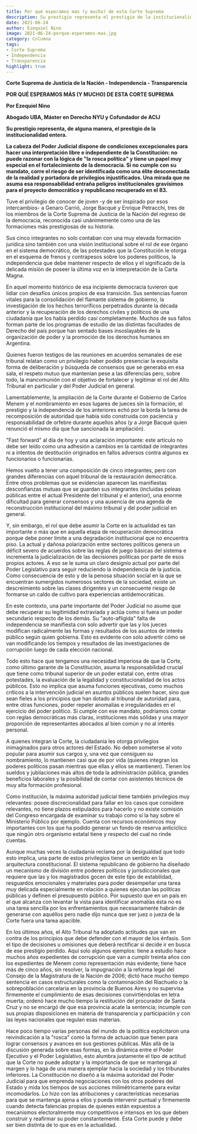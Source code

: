 ```yaml
---
title: Por qué esperamos más (y mucho) de esta Corte Suprema
description: Su prestigio representa el prestigio de la institucionalidad entera
date: 2021-06-24
author: Ezequiel Nino
image: 2021-06-24-porque-esperamos-mas.jpg
category: Columna
tags:
- Corte Suprema 
- Independencia 
- Transparencia
highlight: true
---
```


**Corte Suprema de Justicia de la Nación - Independencia - Transparencia**

**POR QUÉ ESPERAMOS MÁS (Y MUCHO) DE ESTA CORTE SUPREMA**

**Por Ezequiel Nino**

**Abogado UBA, Máster en Derecho NYU y Cofundador de ACIJ**

**Su prestigio representa, de alguna manera, el prestigio de la institucionalidad entera.**

**La cabeza del Poder Judicial dispone de condiciones excepcionales para hacer una interpretación libre e independiente de la Constitución: no puede razonar con la lógica de &quot;la rosca política&quot; y tiene un papel muy especial en el fortalecimiento de la democracia. Si no cumple con su mandato, corre el riesgo de ser identificada como una élite desconectada de la realidad y portadora de privilegios injustificados. Una mirada que no asuma esa responsabilidad entraña peligros institucionales gravísimos para el proyecto democrático y republicano recuperado en el 83.**

Tuve el privilegio de conocer de joven -y de ser inspirado por esos intercambios- a Genaro Carrió, Jorge Bacqué y Enrique Petracchi, tres de los miembros de la Corte Suprema de Justicia de la Nación del regreso de la democracia, reconocida casi unánimemente como una de las formaciones más prestigiosas de su historia.

Sus cinco integrantes no solo contaban con una muy elevada formación jurídica sino también con una visión institucional sobre el rol de ese órgano en el sistema democrático, de las potestades que la Constitución le otorga en el esquema de frenos y contrapesos sobre los poderes políticos, la independencia que debe mantener respecto de ellos y el significado de la delicada misión de poseer la última voz en la interpretación de la Carta Magna.

En aquel momento histórico de esa incipiente democracia tuvieron que lidiar con desafíos únicos propios de esa transición. Sus sentencias fueron vitales para la consolidación del flamante sistema de gobierno, la investigación de los hechos terroríficos perpetrados durante la década anterior y la recuperación de los derechos civiles y políticos de una ciudadanía que los había perdido casi completamente. Muchos de sus fallos forman parte de los programas de estudio de las distintas facultades de Derecho del país porque han sentado bases insoslayables de la organización de poder y la promoción de los derechos humanos en Argentina.

Quienes fueron testigos de las reuniones en acuerdos semanales de ese tribunal relatan como un privilegio haber podido presenciar la exquisita forma de deliberación y búsqueda de consensos que se generaba en esa sala, el respeto mutuo que mantenían pese a las diferencias pero, sobre todo, la mancomunión con el objetivo de fortalecer y legitimar el rol del Alto Tribunal en particular y del Poder Judicial en general.

Lamentablemente, la ampliación de la Corte durante el Gobierno de Carlos Menem y el nombramiento en esos lugares de jueces sin la formación, el prestigio y la independencia de los anteriores echó por la borda la tarea de recomposición de autoridad que había sido construida con paciencia y responsabilidad de orfebre durante aquellos años (y a Jorge Bacqué quien renunció el mismo día que fue sancionada la ampliación).

&quot;Fast forward&quot; al día de hoy y una aclaración importante: este artículo no debe ser leído como una adhesión a cambios en la cantidad de integrantes ni a intentos de destitución originados en fallos adversos contra algunos ex funcionarios o funcionarias.

Hemos vuelto a tener una composición de cinco integrantes, pero con grandes diferencias con aquel tribunal de la restauración democrática. Entre otros problemas que se evidencian aparecen las manifiestas desconfianzas mutuas que se guardan sus integrantes (incluidas peleas públicas entre el actual Presidente del tribunal y el anterior), una enorme dificultad para generar consensos y una ausencia de una agenda de reconstrucción institucional del máximo tribunal y del poder judicial en general.

Y, sin embargo, el rol que debe asumir la Corte en la actualidad es tan importante o más que en aquella etapa de recuperación democrática porque debe poner límite a una degradación institucional que no encuentra piso. La actual y dañosa polarización entre sectores políticos genera un déficit severo de acuerdos sobre las reglas de juego básicas del sistema e incrementa la judicialización de las decisiones políticas por parte de esos propios actores. A eso se le suma un claro designio actual por parte del Poder Legislativo para seguir reduciendo la independencia de la justicia. Como consecuencia de esto y de la penosa situación social en la que se encuentran sumergidos numerosos sectores de la sociedad, existe un descreimiento sobre las clases dirigentes y un consecuente riesgo de formarse un caldo de cultivo para experiencias antidemocráticas.

En este contexto, una parte importante del Poder Judicial no asume que debe recuperar su legitimidad extraviada y actúa como si fuera un poder secundario respecto de los demás. Su &quot;auto-afligida&quot; falta de independencia se manifiesta con solo advertir que las y los jueces modifican radicalmente las formas y resultados de los asuntos de interés público según quien gobierna. Esto es evidente con solo advertir cómo se van modificando los tiempos y resultados de las investigaciones de corrupción luego de cada elección nacional.

Todo esto hace que tengamos una necesidad imperiosa de que la Corte, como último garante de la Constitución, asuma la responsabilidad crucial que tiene como tribunal superior de un poder estatal con, entre otras potestades, la evaluación de la legalidad y constitucionalidad de los actos públicos. Esto no implica que asuma funciones ejecutivas, como muchos críticos a la intervención judicial en asuntos públicos suelen hacer, sino que sean fieles a los principios que han dotado al tribunal de autoridad para, entre otras funciones, poder repeler anomalías e irregularidades en el ejercicio del poder político. Si cumple con ese mandato, podríamos contar con reglas democráticas más claras, instituciones más sólidas y una mayor proporción de representantes abocados al bien común y no al interés personal.

A quienes integran la Corte, la ciudadanía les otorga privilegios inimaginados para otros actores del Estado. No deben someterse al voto popular para asumir sus cargos y, una vez que consiguen su nombramiento, lo mantienen casi que de por vida (quienes integran los poderes políticos pasan mientras que ellas y ellos se mantienen). Tienen los sueldos y jubilaciones más altos de toda la administración pública, grandes beneficios laborales y la posibilidad de contar con asistentes técnicos de muy alta formación profesional.

Como institución, la máxima autoridad judicial tiene también privilegios muy relevantes: posee discrecionalidad para fallar en los casos que considere relevantes, no tiene plazos estipulados para hacerlo y no existe comisión del Congreso encargada de examinar su trabajo como sí la hay sobre el Ministerio Público por ejemplo. Cuenta con recursos económicos muy importantes con los que ha podido generar un fondo de reserva anticíclico que ningún otro organismo estatal tiene y respecto del cual no rinde cuentas.

Aunque muchas veces la ciudadanía reclama por la desigualdad que todo esto implica, una parte de estos privilegios tiene un sentido en la arquitectura constitucional. El sistema republicano de gobierno ha diseñado un mecanismo de división entre poderes políticos y jurisdiccionales que requiere que las y los magistrados gocen de este tipo de estabilidad, resguardos emocionales y materiales para poder desempeñar una tarea muy delicada especialmente en relación a quienes ejecutan las políticas públicas y definen el presupuesto público. Por supuesto que en un país en el que alcanza con levantar la vista para identificar anomalías ésta no es una tarea sencilla por los enfrentamientos que necesariamente habrán de generarse con aquéllos pero nadie dijo nunca que ser juez o jueza de la Corte fuera una tarea apacible.

En los últimos años, el Alto Tribunal ha adoptado actitudes que van en contra de los principios que debe defender con el mayor de los énfasis. Son el tipo de decisiones u omisiones que deberá rectificar si decide ir en busca de ese prestigio perdido. Aquí solo algunos ejemplos: tiene a estudio hace muchos años expedientes de corrupción que van a cumplir treinta años con los expedientes de Menem como representación más evidente; tiene hace más de cinco años, sin resolver, la impugnación a la reforma legal del Consejo de la Magistratura de la Nación de 2006; dictó hace mucho tiempo sentencia en casos estructurales como la contaminación del Riachuelo o la sobrepoblación carcelaria en la provincia de Buenos Aires y no supervisa firmemente el cumplimiento de esas decisiones convirtiéndolas en letra muerta; ordenó hace mucho tiempo la restitución del procurador de Santa Cruz y no se encargó de que esa provincia acate la sentencia; incumple con sus propias disposiciones en materia de transparencia y participación y con las leyes nacionales que regulan esas materias.

Hace poco tiempo varias personas del mundo de la política explicitaron una reivindicación a la &quot;rosca&quot; como la forma de actuación que tienen para lograr consensos y avances en sus gestiones públicas. Más allá de la discusión generada sobre esas formas, en la dinámica entre el Poder Ejecutivo y el Poder Legislativo, esto alumbra justamente el tipo de actitud que la Corte no puede adoptar y la importancia de que se mantenga al margen y lo haga de una manera ejemplar hacia la sociedad y los tribunales inferiores. La Constitución no diseñó a la máxima autoridad del Poder Judicial para que emprenda negociaciones con los otros poderes del Estado y mida los tiempos de sus acciones milimétricamente para evitar incomodarlos. Lo hizo con las atribuciones y características necesarias para que se mantenga ajena a ellos y pueda intervenir puntual y firmemente cuando detecta falencias propias de quienes están expuestos a mecanismos electoralmente muy competitivos e intensos en los que deben construir y reafirmar su poder constantemente. Esta Corte puede y debe ser bien distinta de lo que es en la actualidad.